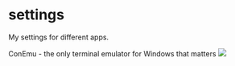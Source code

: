 settings
========

My settings for different apps.

ConEmu - the only terminal emulator for Windows that matters
![](http://i.imgur.com/PvmJaOD.png)
